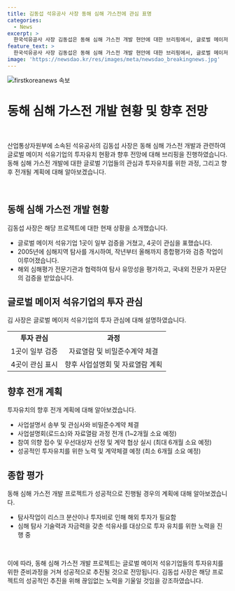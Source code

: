 ```yaml
---
title: 김동섭 석유공사 사장 동해 심해 가스전에 관심 표명
categories:
  - News
excerpt: >
  한국석유공사 사장 김동섭은 동해 심해 가스전 개발 현안에 대한 브리핑에서, 글로벌 메이저 석유기업 1곳이 투자유치를 위한 자료열람을 통해 검증을 거친 상태라고 밝혔습니다. 이 외에도 4곳의 글로벌 메이저 석유사가 관심을 표했으며, 투자 유치 절차에 따라 계약 체결까지 최대 6개월이 걸릴 것으로 전망되고 있습니다. 석유공사는 심해탐사 기술력과 자금력을 갖춘 석유사를 향해 투자유치에 노력할 계획이며, 이에 대한 사업설명회는 이달 중에 실시될 예정입니다.
feature_text: >
  한국석유공사 사장 김동섭은 동해 심해 가스전 개발 현안에 대한 브리핑에서, 글로벌 메이저 석유기업 1곳이 투자유치를 위한 자료열람을 통해 검증을 거친 상태라고 밝혔습니다. 이 외에도 4곳의 글로벌 메이저 석유사가 관심을 표했으며, 투자 유치 절차에 따라 계약 체결까지 최대 6개월이 걸릴 것으로 전망되고 있습니다. 석유공사는 심해탐사 기술력과 자금력을 갖춘 석유사를 향해 투자유치에 노력할 계획이며, 이에 대한 사업설명회는 이달 중에 실시될 예정입니다.
image: 'https://newsdao.kr/res/images/meta/newsdao_breakingnews.jpg'
---
```


<p><img src="https://newsdao.kr/res/images/meta/newsdao_breakingnews.jpg" alt="firstkoreanews 속보" /></p>

<h1 data-ke-size="size26">동해 심해 가스전 개발 현황 및 향후 전망</h1>

<p data-ke-size="size16">&nbsp;</p>

<p>산업통상자원부에 소속된 석유공사의 김동섭 사장은 동해 심해 가스전 개발과 관련하여 글로벌 메이저 석유기업의 투자유치 현황과 향후 전망에 대해 브리핑을 진행하였습니다. 동해 심해 가스전 개발에 대한 글로벌 기업들의 관심과 투자유치를 위한 과정, 그리고 향후 전개될 계획에 대해 알아보겠습니다.</p>

<p data-ke-size="size16">&nbsp;</p>

<h2 data-ke-size="size24">동해 심해 가스전 개발 현황</h2>

<p data-ke-size="size16">김동섭 사장은 해당 프로젝트에 대한 현재 상황을 소개했습니다.</p>

<ul>
<li>글로벌 메이저 석유기업 1곳이 일부 검증을 거쳤고, 4곳이 관심을 표했습니다.</li>
<li>2005년에 심해지역 탐사를 개시하여, 작년부터 올해까지 종합평가와 검증 작업이 이루어졌습니다.</li>
<li>해외 심해평가 전문기관과 협력하여 탐사 유망성을 평가하고, 국내외 전문가 자문단의 검증을 받았습니다.</li>
</ul>

<h2 data-ke-size="size24">글로벌 메이저 석유기업의 투자 관심</h2>

<p data-ke-size="size16">김 사장은 글로벌 메이저 석유기업의 투자 관심에 대해 설명하였습니다.</p>

<table>
<tbody>
<tr>
<td style="text-align: center; height: 17px;"><b>투자 관심</b></td>
<td style="text-align: center; height: 17px;"><b>과정</b></td>
</tr>
<tr>
<td style="text-align: center; height: 17px;">1곳이 일부 검증</td>
<td style="text-align: center; height: 17px;">자료열람 및 비밀준수계약 체결</td>
</tr>
<tr>
<td style="text-align: center; height: 17px;">4곳이 관심 표시</td>
<td style="text-align: center; height: 17px;">향후 사업설명회 및 자료열람 계획</td>
</tr>
</tbody>
</table>

<h2 data-ke-size="size24">향후 전개 계획</h2>

<p data-ke-size="size16">투자유치의 향후 전개 계획에 대해 알아보겠습니다.</p>

<ul>
<li>사업설명서 송부 및 관심사와 비밀준수계약 체결</li>
<li>사업설명회(로드쇼)와 자료열람 과정 전개 (1~2개월 소요 예정)</li>
<li>참여 의향 접수 및 우선대상자 선정 및 계약 협상 실시 (최대 6개월 소요 예정)</li>
<li>성공적인 투자유치를 위한 노력 및 계약체결 예정 (최소 6개월 소요 예정)</li>
</ul>

<h2 data-ke-size="size24">종합 평가</h2>

<p data-ke-size="size16">동해 심해 가스전 개발 프로젝트가 성공적으로 진행될 경우의 계획에 대해 알아보겠습니다.</p>

<ul>
<li>탐사작업이 리스크 분산이나 투자비로 인해 해외 투자가 필요함</li>
<li>심해 탐사 기술력과 자금력을 갖춘 석유사를 대상으로 투자 유치를 위한 노력을 진행 중</li>
</ul>

<p data-ke-size="size16">&nbsp;</p>

<p>이에 따라, 동해 심해 가스전 개발 프로젝트는 글로벌 메이저 석유기업들의 투자유치를 위한 준비과정을 거쳐 성공적으로 추진될 것으로 전망됩니다. 김동섭 사장은 해당 프로젝트의 성공적인 추진을 위해 끊임없는 노력을 기울일 것임을 강조하였습니다.</p>

